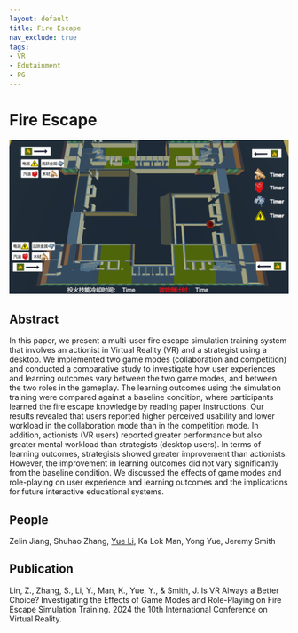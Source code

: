 ```yaml
---
layout: default
title: Fire Escape
nav_exclude: true
tags:
- VR
- Edutainment
- PG
---
```


# Fire Escape
![Fire Escape](project_pictures/FireEscape.png)

## Abstract
In this paper, we present a multi-user fire escape simulation training system that involves an actionist in Virtual Reality (VR) and a strategist using a desktop. We implemented two game modes (collaboration and competition) and conducted a comparative study to investigate how user experiences and learning outcomes vary between the two game modes, and between the two roles in the gameplay. The learning outcomes using the simulation training were compared against a baseline condition, where participants learned the fire escape knowledge by reading paper instructions. Our results revealed that users reported higher perceived usability and lower workload in the collaboration mode than in the competition mode. In addition, actionists (VR users) reported greater performance but also greater mental workload than strategists (desktop users). In terms of learning outcomes, strategists showed greater improvement than actionists. However, the improvement in learning outcomes did not vary significantly from the baseline condition. We discussed the effects of game modes and role-playing on user experience and learning outcomes and the implications for future interactive educational systems.

## People
Zelin Jiang, Shuhao Zhang, [Yue Li], Ka Lok Man, Yong Yue, Jeremy Smith

## Publication
Lin, Z., Zhang, S., Li, Y., Man, K., Yue, Y., & Smith, J. Is VR Always a Better Choice? Investigating the Effects of Game Modes and Role-Playing on Fire Escape Simulation Training. 2024 the 10th International Conference on Virtual Reality. 

[Yue Li]: https://imyueli.github.io/
